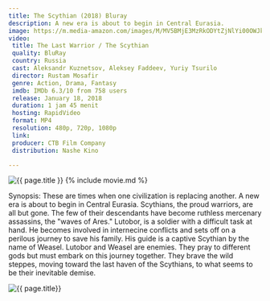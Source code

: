 ```yaml
---
title: The Scythian (2018) Bluray
description: A new era is about to begin in Central Eurasia.
image: https://m.media-amazon.com/images/M/MV5BMjE3MzRkODYtZjNlYi00OWJkLWExNDQtYTY4OThmNDJmMDEyXkEyXkFqcGdeQXVyNTE5MTMxNDc@._V1_UY1200_CR105,0,630,1200_AL_.jpg
video:
 title: The Last Warrior / The Scythian
 quality: BluRay
 country: Russia
 cast: Aleksandr Kuznetsov, Aleksey Faddeev, Yuriy Tsurilo
 director: Rustam Mosafir
 genre: Action, Drama, Fantasy
 imdb: IMDb 6.3/10 from 758 users
 release: January 18, 2018
 duration: 1 jam 45 menit
 hosting: RapidVideo
 format: MP4
 resolution: 480p, 720p, 1080p
 link:
 producer: CTB Film Company
 distribution: Nashe Kino

---
```

![{{ page.title }}](https://i0.wp.com/thr.ru/public/article/2018/01/18/01.jpg)
{% include movie.md %}

Synopsis:
These are times when one civilization is replacing another. A new era is about to begin in Central Eurasia. Scythians, the proud warriors, are all but gone. The few of their descendants have become ruthless mercenary assassins, the "waves of Ares." Lutobor, is a soldier with a difficult task at hand. He becomes involved in internecine conflicts and sets off on a perilous journey to save his family. His guide is a captive Scythian by the name of Weasel. Lutobor and Weasel are enemies. They pray to different gods but must embark on this journey together. They brave the wild steppes, moving toward the last haven of the Scythians, to what seems to be their inevitable demise.

![{{ page.title}}](https://i1.wp.com/thr.ru/public/article/2018/01/18/02.jpg)
